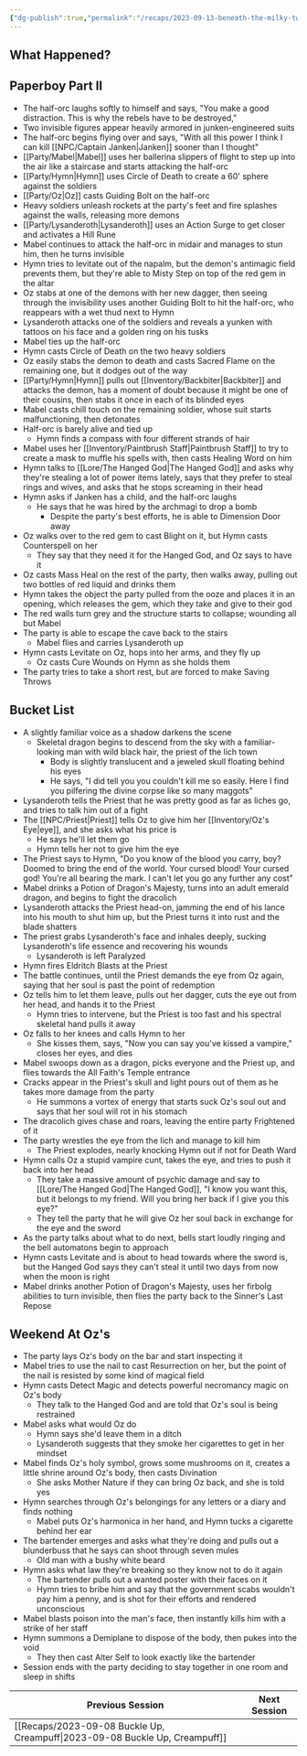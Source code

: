 ```yaml
---
{"dg-publish":true,"permalink":"/recaps/2023-09-13-beneath-the-milky-twilight/","created":"","updated":""}
---
```






## What Happened? 

## Paperboy Part II
- The half-orc laughs softly to himself and says, "You make a good distraction. This is why the rebels have to be destroyed,"
- Two invisible figures appear heavily armored in junken-engineered suits 
- The half-orc begins flying over and says, "With all this power I think I can kill [[NPC/Captain Janken\|Janken]] sooner than I thought"
- [[Party/Mabel\|Mabel]] uses her ballerina slippers of flight to step up into the air like a staircase and starts attacking the half-orc 
- [[Party/Hymn\|Hymn]] uses Circle of Death to create a 60' sphere against the soldiers
- [[Party/Oz\|Oz]] casts Guiding Bolt on the half-orc
- Heavy soldiers unleash rockets at the party's feet and fire splashes against the walls, releasing more demons 
- [[Party/Lysanderoth\|Lysanderoth]] uses an Action Surge to get closer and activates a Hill Rune 
- Mabel continues to attack the half-orc in midair and manages to stun him, then he turns invisible
- Hymn tries to levitate out of the napalm, but the demon's antimagic field prevents them, but they're able to Misty Step on top of the red gem in the altar
- Oz stabs at one of the demons with her new dagger, then seeing through the invisibility uses another Guiding Bolt to hit the half-orc, who reappears with a wet thud next to Hymn
- Lysanderoth attacks one of the soldiers and reveals a yunken with tattoos on his face and a golden ring on his tusks
- Mabel ties up the half-orc 
- Hymn casts Circle of Death on the two heavy soldiers 
- Oz easily stabs the demon to death and casts Sacred Flame on the remaining one, but it dodges out of the way
- [[Party/Hymn\|Hymn]] pulls out [[Inventory/Backbiter\|Backbiter]] and attacks the demon,  has a moment of doubt because it might be one of their cousins, then stabs it once in each of its blinded eyes 
- Mabel casts chill touch on the remaining soldier, whose suit starts malfunctioning, then detonates 
- Half-orc is barely alive and tied up 
	- Hymn finds a compass with four different strands of hair 
- Mabel uses her [[Inventory/Paintbrush Staff\|Paintbrush Staff]] to try to create a mask to muffle his spells with, then casts Healing Word on him 
- Hymn talks to [[Lore/The Hanged God\|The Hanged God]] and asks why they're stealing a lot of power items lately, says that they prefer to steal rings and wives, and asks that he stops screaming in their head 
- Hymn asks if Janken has a child, and the half-orc laughs 
	- He says that he was hired by the archmagi to drop a bomb 
		- Despite the party's best efforts, he is able to Dimension Door away
- Oz walks over to the red gem to cast Blight on it, but Hymn casts Counterspell on her 
	- They say that they need it for the Hanged God, and Oz says to have it 
- Oz casts Mass Heal on the rest of the party, then walks away, pulling out two bottles of red liquid and drinks them
- Hymn takes the object the party pulled from the ooze and places it in an opening, which releases the gem, which they take and give to their god 
- The red walls turn grey and the structure starts to collapse; wounding all but Mabel 
- The party is able to escape the cave back to the stairs
  - Mabel flies and carries Lysanderoth up
- Hymn casts Levitate on Oz, hops into her arms, and they fly up 
	- Oz casts Cure Wounds on Hymn as she holds them
- The party tries to take a short rest, but are forced to make Saving Throws 

## Bucket List
- A slightly familiar voice as a shadow darkens the scene 
	- Skeletal dragon begins to descend from the sky with a familiar-looking man with wild black hair, the priest of the lich town
		- Body is slightly translucent and a jeweled skull floating behind his eyes 
		- He says, "I did tell you you couldn't kill me so easily. Here I find you pilfering the divine corpse like so many maggots"
- Lysanderoth tells the Priest that he was pretty good as far as liches go, and tries to talk him out of a fight
- The [[NPC/Priest\|Priest]] tells Oz to give him her [[Inventory/Oz's Eye\|eye]], and she asks what his price is
	- He says he'll let them go
	-  Hymn tells her not to give him the eye 
- The Priest says to Hymn,  "Do you know of the blood you carry, boy? Doomed to bring the end of the world. Your cursed blood! Your cursed god! You're all bearing the mark. I can't let you go any further any cost"
- Mabel drinks a Potion of Dragon's Majesty, turns into an adult emerald dragon, and begins to fight the dracolich 
- Lysanderoth attacks the Priest head-on, jamming the end of his lance into his mouth to shut him up, but the Priest turns it into rust and the blade shatters 
- The priest grabs Lysanderoth's face and inhales deeply, sucking Lysanderoth's life essence and recovering his wounds 
	- Lysanderoth is left Paralyzed
- Hymn fires Eldritch Blasts at the Priest 
- The battle continues, until the Priest demands the eye from Oz again, saying that her soul is past the point of redemption 
- Oz tells him to let them leave, pulls out her dagger, cuts the eye out from her head, and hands it to the Priest 
	- Hymn tries to intervene, but the Priest is too fast and his spectral skeletal hand pulls it away 
- Oz falls to her knees and calls Hymn to her 
	- She kisses them, says, "Now you can say you've kissed a vampire," closes her eyes, and dies 
- Mabel swoops down as a dragon, picks everyone and the Priest up, and flies towards the All Faith's Temple entrance 
- Cracks appear in the Priest's skull and light pours out of them as he takes more damage from the party 
	- He summons a vortex of energy that starts suck Oz's soul out and says that her soul will rot in his stomach
- The dracolich gives chase and roars, leaving the entire party Frightened of it
- The party wrestles the eye from the lich and manage to kill him 
	- The Priest explodes, nearly knocking Hymn out if not for Death Ward
- Hymn calls Oz a stupid vampire cunt, takes the eye, and tries to push it back into her head 
	-  They take a massive amount of psychic damage and say to [[Lore/The Hanged God\|The Hanged God]], "I know you want this, but it belongs to my friend. Will you bring her back if I give you this eye?"
	- They tell the party that he will give Oz her soul back in exchange for the eye and the sword
- As the party talks about what to do next, bells start loudly ringing and the bell automatons begin to approach 
- Hymn casts Levitate and is about to head towards where the sword is, but the Hanged God says they can't steal it until two days from now when the moon is right 
- Mabel drinks another Potion of Dragon's Majesty, uses her firbolg abilities to turn invisible, then flies the party back to the Sinner's Last Repose 

## Weekend At Oz's 
- The party lays Oz's body on the bar and start inspecting it
- Mabel tries to use the nail to cast Resurrection on her, but the point of the nail is resisted by some kind of magical field 
- Hymn casts Detect Magic and detects powerful necromancy magic on Oz's body 
	- They talk to the Hanged God and are told that Oz's soul is being restrained 
- Mabel asks what would Oz do
	- Hymn says she'd leave them in a ditch
	- Lysanderoth suggests that they smoke her cigarettes to get in her mindset
- Mabel finds Oz's holy symbol, grows some mushrooms on it, creates a little shrine around Oz's body, then casts Divination
	- She asks Mother Nature if they can bring Oz back, and she is told yes
- Hymn searches through Oz's belongings for any letters or a diary and finds nothing 
	- Mabel puts Oz's harmonica in her hand, and Hymn tucks a cigarette behind her ear 
- The bartender emerges and asks what they're doing and pulls out a blunderbuss that he says can shoot through seven mules
	- Old man with a bushy white beard
- Hymn asks what law they're breaking so they know not to do it again 
	- The bartender pulls out a wanted poster with their faces on it 
	- Hymn tries to bribe him and say that the government scabs wouldn't pay him a penny, and is shot for their efforts and rendered unconscious 
- Mabel blasts poison into the man's face, then instantly kills him with a strike of her staff 
- Hymn summons a Demiplane to dispose of the body, then pukes into the void 
	- They then cast Alter Self to look exactly like the bartender 
- Session ends with the party deciding to stay together in one room and sleep in shifts 

|  **Previous Session**   |   **Next Session**   |
| --- | --- |
|  [[Recaps/2023-09-08 Buckle Up, Creampuff\|2023-09-08 Buckle Up, Creampuff]] |  |